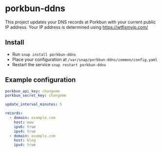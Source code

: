 # porkbun-ddns

This project updates your DNS records at Porkbun with your current public IP address.
Your IP address is determined using https://wtfismyip.com/

## Install

- Run `snap install porkbun-ddns`
- Place your configuration at `/var/snap/porkbun-ddns/common/config.yaml`
- Restart the service `snap restart porkbun-ddns`

## Example configuration

```yaml
porkbun_api_key: changeme
porkbun_secret_key: changeme

update_interval_minutes: 5

records:
  - domain: example.com
    host: www
    ipv6: true
    ipv4: true
  - domain: example.com
    host: blog
    ipv4: true
```